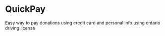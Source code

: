 QuickPay
========

Easy way to pay donations using credit card and personal info using ontario driving license
